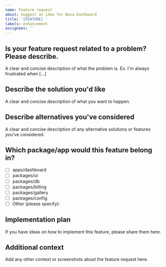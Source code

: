 ```yaml
---
name: Feature request
about: Suggest an idea for Nova Dashboard
title: '[FEATURE] '
labels: enhancement
assignees: ''
---
```


## Is your feature request related to a problem? Please describe.

A clear and concise description of what the problem is. Ex. I'm always frustrated when [...]

## Describe the solution you'd like

A clear and concise description of what you want to happen.

## Describe alternatives you've considered

A clear and concise description of any alternative solutions or features you've considered.

## Which package/app would this feature belong in?

- [ ] apps/dashboard
- [ ] packages/ui
- [ ] packages/db
- [ ] packages/billing
- [ ] packages/gallery
- [ ] packages/config
- [ ] Other (please specify):

## Implementation plan

If you have ideas on how to implement this feature, please share them here.

## Additional context

Add any other context or screenshots about the feature request here.
